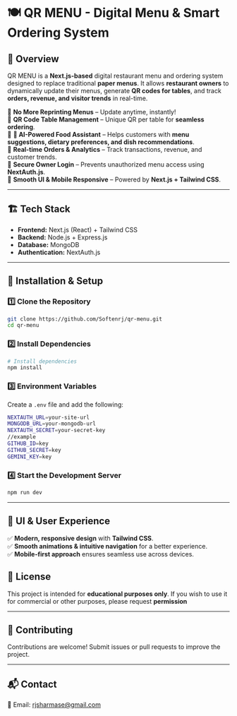 # 🍽️ QR MENU - Digital Menu & Smart Ordering System


## 🚀 Overview
QR MENU is a **Next.js-based** digital restaurant menu and ordering system designed to replace traditional **paper menus**. It allows **restaurant owners** to dynamically update their menus, generate **QR codes for tables**, and track **orders, revenue, and visitor trends** in real-time. 

🔹 **No More Reprinting Menus** – Update anytime, instantly!  
🔹 **QR Code Table Management** – Unique QR per table for **seamless ordering**.  
🔹️ **🤖 AI-Powered Food Assistant** – Helps customers with **menu suggestions, dietary preferences, and dish recommendations**.  
🔹 **Real-time Orders & Analytics** – Track transactions, revenue, and customer trends.  
🔹 **Secure Owner Login** – Prevents unauthorized menu access using **NextAuth.js**.  
🔹 **Smooth UI & Mobile Responsive** – Powered by **Next.js + Tailwind CSS**.

---

## 🏗️ Tech Stack
- **Frontend:** Next.js (React) + Tailwind CSS  
- **Backend:** Node.js + Express.js  
- **Database:** MongoDB  
- **Authentication:** NextAuth.js  
  
---

## 📌 Installation & Setup
### **1️⃣ Clone the Repository**
```sh
git clone https://github.com/Softenrj/qr-menu.git
cd qr-menu
```

### **2️⃣ Install Dependencies**
```sh
# Install dependencies
npm install
```

### **3️⃣ Environment Variables**
Create a `.env` file and add the following:
```sh
NEXTAUTH_URL=your-site-url
MONGODB_URL=your-mongodb-url
NEXTAUTH_SECRET=your-secret-key
//example
GITHUB_ID=key
GITHUB_SECRET=key
GEMINI_KEY=key
```

### **4️⃣ Start the Development Server**
```sh
npm run dev
```

---

## 🎨 UI & User Experience
✅ **Modern, responsive design** with **Tailwind CSS**.  
✅ **Smooth animations & intuitive navigation** for a better experience.  
✅ **Mobile-first approach** ensures seamless use across devices.



## 📜 License
This project is intended for **educational purposes only**. If you wish to use it for commercial or other purposes, please request **permission**

---

## 🤝 Contributing
Contributions are welcome! Submit issues or pull requests to improve the project.

---

## 📬 Contact
📧 Email: rjsharmase@gmail.com 

